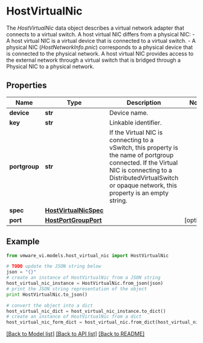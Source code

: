 # HostVirtualNic

The *HostVirtualNic* data object describes a virtual network adapter that connects to a virtual switch.  A host virtual NIC differs from a physical NIC: - A host virtual NIC is a virtual device that is connected to a virtual switch. - A physical NIC (*HostNetworkInfo.pnic*) corresponds to a physical   device that is connected to the physical network.    A host virtual NIC provides access to the external network through a virtual switch that is bridged through a Physical NIC to a physical network. 

## Properties
Name | Type | Description | Notes
------------ | ------------- | ------------- | -------------
**device** | **str** | Device name.  | 
**key** | **str** | Linkable identifier.  | 
**portgroup** | **str** | If the Virtual NIC is connecting to a vSwitch, this property is the name of portgroup connected.  If the Virtual NIC is connecting to a DistributedVirtualSwitch or opaque network, this property is an empty string.  | 
**spec** | [**HostVirtualNicSpec**](HostVirtualNicSpec.md) |  | 
**port** | [**HostPortGroupPort**](HostPortGroupPort.md) |  | [optional] 

## Example

```python
from vmware_vi.models.host_virtual_nic import HostVirtualNic

# TODO update the JSON string below
json = "{}"
# create an instance of HostVirtualNic from a JSON string
host_virtual_nic_instance = HostVirtualNic.from_json(json)
# print the JSON string representation of the object
print HostVirtualNic.to_json()

# convert the object into a dict
host_virtual_nic_dict = host_virtual_nic_instance.to_dict()
# create an instance of HostVirtualNic from a dict
host_virtual_nic_form_dict = host_virtual_nic.from_dict(host_virtual_nic_dict)
```
[[Back to Model list]](../README.md#documentation-for-models) [[Back to API list]](../README.md#documentation-for-api-endpoints) [[Back to README]](../README.md)


